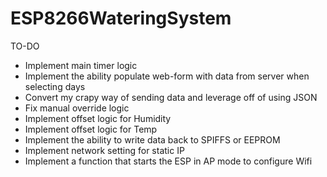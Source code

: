 # ESP8266WateringSystem
 
TO-DO
* Implement main timer logic
* Implement the ability populate web-form with data from server when selecting days
* Convert my crapy way of sending data and leverage off of using JSON
* Fix manual override logic
* Implement offset logic for Humidity
* Implement offset logic for Temp
* Implement the ability to write data back to SPIFFS or EEPROM
* Implement network setting for static IP
* Implement a function that starts the ESP in AP mode to configure Wifi
